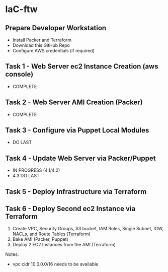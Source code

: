 # IaC-ftw

## Prepare Developer Workstation
- Install Packer and Terraform
- Download this GitHub Repo
- Configure AWS credentials (if required)
## Task 1 - Web Server ec2 Instance Creation (aws console)
- COMPLETE
## Task 2 - Web Server AMI Creation (Packer)
- COMPLETE
## Task 3 - Configure via Puppet Local Modules
- DO LAST
## Task 4 - Update Web Server via Packer/Puppet
- IN PROGRESS (4.1/4.2)
- 4.3 DO LAST
## Task 5 - Deploy Infrastructure via Terraform
## Task 6 - Deploy Second ec2 Instance via Terraform

1. Create VPC, Security Groups, S3 bucket, IAM Roles, Single Subnet, IGW, NACLs, and Route Tables (Terraform)
2. Bake AMI (Packer, Puppet)
3. Deploy 2 EC2 Instances from the AMI (Terraform)

Notes:
- vpc cidr 10.0.0.0/16 needs to be available